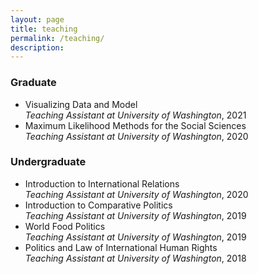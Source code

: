 ```yaml
---
layout: page
title: teaching
permalink: /teaching/
description: 
---
```


### Graduate
- Visualizing Data and Model<br>
_Teaching Assistant at University of Washington_, 2021
- Maximum Likelihood Methods for the Social Sciences<br>
_Teaching Assistant at University of Washington_, 2020


### Undergraduate
- Introduction to International Relations<br>
_Teaching Assistant at University of Washington_, 2020
- Introduction to Comparative Politics<br>
_Teaching Assistant at University of Washington_, 2019
- World Food Politics<br>
_Teaching Assistant at University of Washington_, 2019
- Politics and Law of International Human Rights<br>
_Teaching Assistant at University of Washington_, 2018

